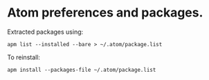 # Atom preferences and packages.

Extracted packages using:

    apm list --installed --bare > ~/.atom/package.list

To reinstall:

    apm install --packages-file ~/.atom/package.list
